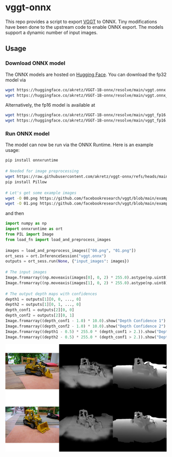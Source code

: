 # vggt-onnx

This repo provides a script to export [VGGT](https://vgg-t.github.io/) to ONNX.
Tiny modifications have been done to the upstream code to enable ONNX export.
The models support a dynamic number of input images.

## Usage

### Download ONNX model

The ONNX models are hosted on
[Hugging Face](https://huggingface.co/akretz/VGGT-1B-onnx). You can download the
fp32 model via

```bash
wget https://huggingface.co/akretz/VGGT-1B-onnx/resolve/main/vggt.onnx
wget https://huggingface.co/akretz/VGGT-1B-onnx/resolve/main/vggt.onnx_data
```

Alternatively, the fp16 model is available at

```bash
wget https://huggingface.co/akretz/VGGT-1B-onnx/resolve/main/vggt_fp16.onnx
wget https://huggingface.co/akretz/VGGT-1B-onnx/resolve/main/vggt_fp16.onnx_data
```

### Run ONNX model

The model can now be run via the ONNX Runtime. Here is an example usage:

```bash
pip install onnxruntime

# Needed for image preprocessing
wget https://raw.githubusercontent.com/akretz/vggt-onnx/refs/heads/main/load_fn.py
pip install Pillow

# Let's get some example images
wget -O 00.png https://github.com/facebookresearch/vggt/blob/main/examples/kitchen/images/00.png?raw=true
wget -O 01.png https://github.com/facebookresearch/vggt/blob/main/examples/kitchen/images/01.png?raw=true
```

and then

```python
import numpy as np
import onnxruntime as ort
from PIL import Image
from load_fn import load_and_preprocess_images

images = load_and_preprocess_images(["00.png", "01.png"])
ort_sess = ort.InferenceSession("vggt.onnx")
outputs = ort_sess.run(None, {"input_images": images})

# The input images
Image.fromarray((np.moveaxis(images[0], 0, 2) * 255.0).astype(np.uint8)).show("Image 1")
Image.fromarray((np.moveaxis(images[1], 0, 2) * 255.0).astype(np.uint8)).show("Image 2")

# The output depth maps with confidences
depth1 = outputs[1][0, 0, ..., 0]
depth2 = outputs[1][0, 1, ..., 0]
depth_conf1 = outputs[2][0, 0]
depth_conf2 = outputs[2][0, 1]
Image.fromarray((depth_conf1 - 1.0) * 10.0).show("Depth Confidence 1")
Image.fromarray((depth_conf2 - 1.0) * 10.0).show("Depth Confidence 2")
Image.fromarray((depth1 - 0.5) * 255.0 * (depth_conf1 > 2.)).show("Depth 1")
Image.fromarray((depth2 - 0.5) * 255.0 * (depth_conf1 > 2.)).show("Depth 2")
```

![Example Image](assets/example.png)
